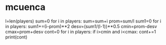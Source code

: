 # mcuenca
l=len(players)
sum=0
for i in players:
    sum=sum+i
prom=sum/l
sum1=0
for i in players:
    sum1+=(i-prom)**2
desv=(sum1/(l-1))**0.5
cmin=prom-desv
cmax=prom+desv
cont=0
for i in players:
    if i>cmin and i<cmax:
        cont+=1
print(cont)
